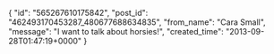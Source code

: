  {
   "id": "565267610175842",
   "post_id": "462493170453287_480677688634835",
   "from_name": "Cara Small",
   "message": "I want to talk about horsies!",
   "created_time": "2013-09-28T01:47:19+0000"
 }

